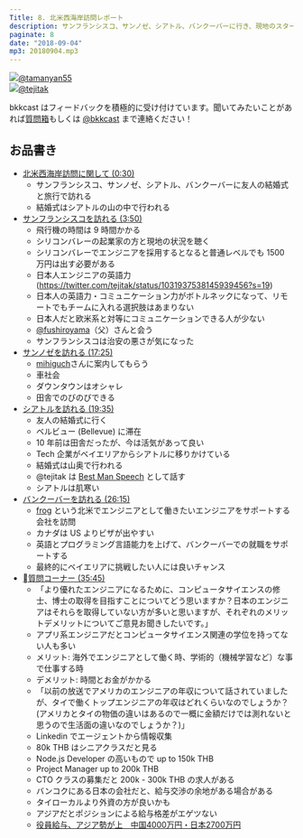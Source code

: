 ```yaml
---
Title: 8. 北米西海岸訪問レポート
description: サンフランシスコ、サンノゼ、シアトル、バンクーバーに行き、現地のスタートアップ・エンジニア事情について情報を得る。カナダはアメリカよりビザを取得しやすい？英語とプログラミング能力を上げてバンクーバーでエンジニア就職。シリコンバレーは普通レベルで年収 1500 万円以上！？
paginate: 8
date: "2018-09-04"
mp3: 20180904.mp3
---
```


<div class="presenter-container">
  <div class="presenter-item">
    <a href="https://twitter.com/tamanyan55" target="_blank"><img class="icon" src="https://pbs.twimg.com/profile_images/712212594396778497/BqOVpfAj_400x400.jpg"><span>@tamanyan55</span></a>
  </div>
  <div class="presenter-item">
    <a href="https://twitter.com/tejitak" target="_blank"><img class="icon" src="https://pbs.twimg.com/profile_images/962982531938246656/wGmx7qIC_400x400.jpg"><span>@tejitak</span></a>
  </div>
</div>

bkkcast はフィードバックを積極的に受け付けています。聞いてみたいことがあれば<a class="notice" href="https://peing.net/ja/bkkcast" target="_blank">質問箱</a>もしくは <a class="notice" href="https://twitter.com/bkkcast" target="_blank">@bkkcast</a> まで連絡ください！

## お品書き

- <a class="jump" href="#30">北米西海岸訪問に関して (0:30)</a>
  - サンフランシスコ、サンノゼ、シアトル、バンクーバーに友人の結婚式と旅行で訪れる
  - 結婚式はシアトルの山の中で行われる
- <a class="jump" href="#162">サンフランシスコを訪れる (3:50)</a>
  - 飛行機の時間は 9 時間かかる
  - シリコンバレーの起業家の方と現地の状況を聴く
  - シリコンバレーでエンジニアを採用するとなると普通レベルでも 1500 万円は出す必要がある
  - 日本人エンジニアの英語力 (https://twitter.com/tejitak/status/1031937538145939456?s=19)
  - 日本人の英語力・コミュニケーション力がボトルネックになって、リモートでもチームに入れる選択肢はあまりない
  - 日本人だと欧米系と対等にコミュニケーションできる人が少ない
  - [@fushiroyama](https://twitter.com/fushiroyama)（父）さんと会う
  - サンフランシスコは治安の悪さが気になった
- <a class="jump" href="#1045">サンノゼを訪れる (17:25)</a>
  - [mihiguch](https://twitter.com/mihiguch)さんに案内してもらう
  - 車社会
  - ダウンタウンはオシャレ
  - 田舎でのびのびできる
- <a class="jump" href="#1175">シアトルを訪れる (19:35)</a>
  - 友人の結婚式に行く
  - ベルビュー (Bellevue) に滞在
  - 10 年前は田舎だったが、今は活気があって良い
  - Tech 企業がベイエリアからシアトルに移りかけている
  - 結婚式は山奥で行われる
  - @tejitak は [Best Man Speech](https://www.hitched.co.uk/wedding-speeches/example_best-man_speeches_1/) として話す
  - シアトルは肌寒い
- <a class="jump" href="#1575">バンクーバーを訪れる (26:15)</a>
  - [frog](https://frogagent.com/) という北米でエンジニアとして働きたいエンジニアをサポートする会社を訪問
  - カナダは US よりビザが出やすい
  - 英語とプログラミング言語能力を上げて、バンクーバーでの就職をサポートする
  - 最終的にベイエリアに挑戦したい人には良いチャンス
- <a class="jump" href="#1575">質問コーナー (35:45)</a>
  - 「より優れたエンジニアになるために、コンピュータサイエンスの修士、博士の取得を目指すことについてどう思いますか？日本のエンジニアはそれらを取得していない方が多いと思いますが、それぞれのメリットデメリットについてご意見お聞きしたいです。」
  - アプリ系エンジニアだとコンピュータサイエンス関連の学位を持ってない人も多い
  - メリット: 海外でエンジニアとして働く時、学術的（機械学習など）な事で仕事する時
  - デメリット: 時間とお金がかかる
  - 「以前の放送でアメリカのエンジニアの年収について話されていましたが、タイで働くトップエンジニアの年収はどれくらいなのでしょうか？(アメリカとタイの物価の違いはあるので一概に金額だけでは測れないと思うので生活面の違いなのでしょうか？)」
  - Linkedin でエージェントから情報収集
  - 80k THB はシニアクラスだと見る
  - Node.js Developer の高いもので up to 150k THB
  - Project Manager up to 200k THB
  - CTO クラスの募集だと 200k - 300k THB の求人がある
  - バンコクにある日本の会社だと、給与交渉の余地がある場合がある
  - タイローカルより外資の方が良いかも
  - アジアだとポジションによる給与格差がエゲツない
  - [役員給与、アジア勢が上　中国4000万円・日本2700万円](https://r.nikkei.com/article/DGXKASDZ04H4N_V10C17A8MM8000?s=3)
